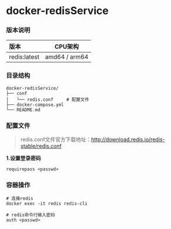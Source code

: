 # docker-redisService
### 版本说明

| 版本         | CPU架构       |
| :----------- | ------------- |
| redis:latest | amd64 / arm64 |



### 目录结构

```shell
docker-redisService/
├── conf
│   └── redis.conf     # 配置文件
├── docker-compose.yml
└── README.md
```



### 配置文件

> redis.conf文件官方下载地址：http://download.redis.io/redis-stable/redis.conf 
>

**1.设置登录密码**

```properties
requirepass <passwd>
```



### 容器操作

```shell
# 连接redis
docker exec -it redis redis-cli

# redis命令行输入密码
auth <passwd>
```